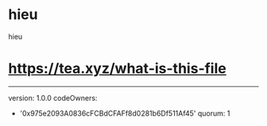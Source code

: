 # hieu
hieu
# https://tea.xyz/what-is-this-file
---
version: 1.0.0
codeOwners:
  - '0x975e2093A0836cFCBdCFAFf8d0281b6Df511Af45'
quorum: 1

